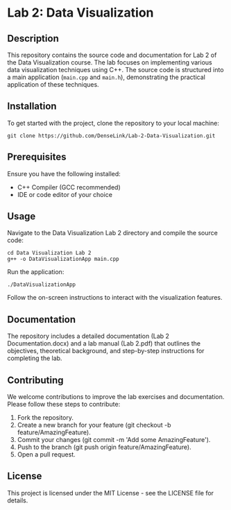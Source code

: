 # Lab 2: Data Visualization

## Description
This repository contains the source code and documentation for Lab 2 of the Data Visualization course. The lab focuses on implementing various data visualization techniques using C++. The source code is structured into a main application (`main.cpp` and `main.h`), demonstrating the practical application of these techniques.

## Installation
To get started with the project, clone the repository to your local machine:

```
git clone https://github.com/DenseLink/Lab-2-Data-Visualization.git
```
## Prerequisites
Ensure you have the following installed:

- C++ Compiler (GCC recommended)
- IDE or code editor of your choice

## Usage
Navigate to the Data Visualization Lab 2 directory and compile the source code:

```
cd Data Visualization Lab 2
g++ -o DataVisualizationApp main.cpp
```
Run the application:
```
./DataVisualizationApp
```

Follow the on-screen instructions to interact with the visualization features.

## Documentation
The repository includes a detailed documentation (Lab 2 Documentation.docx) and a lab manual (Lab 2.pdf) that outlines the objectives, theoretical background, and step-by-step instructions for completing the lab.

## Contributing
We welcome contributions to improve the lab exercises and documentation. Please follow these steps to contribute:

1. Fork the repository.
2. Create a new branch for your feature (git checkout -b feature/AmazingFeature).
3. Commit your changes (git commit -m 'Add some AmazingFeature').
4. Push to the branch (git push origin feature/AmazingFeature).
5. Open a pull request.

## License
This project is licensed under the MIT License - see the LICENSE file for details.
